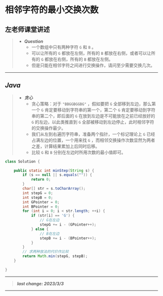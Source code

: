 # 相邻字符的最小交换次数

## 左老师课堂讲述

> - ***Question***
>   - 一个数组中只有两种字符 `G` 和 `B` 。
>   - 可以让所有的 `G` 都放在左侧，所有的 `B` 都放在右侧，或者可以让所有的 `G` 都放在右侧，所有的 `B` 都放在左侧。
>   - 但是只能在相邻字符之间进行交换操作，请问至少需要交换几次。

---

## *Java*

> - ***贪心***
>   - 贪心策略：对于 `"BBGGBGGBG"` ，假如要把 `G` 全部移到左边，那么第一个 `G` 肯定要移动到字符串的第一个，第二个 `G` 肯定要移动到字符串的第二个，即后面的 `G` 在放到左边是不可能放在之前已经放好的 `G` 的左边，以此类推直到 `G` 全部被移动到左边停止，此时相邻字符的交换操作最少。
>   - 我们从左到右遍历字符串，准备两个指针，一个标记理论上 `G` 已经占满左边的位置，一个用来找 `G` ，而相邻交换操作次数显然为两者之差，计算结果累加上后同时后移。
>   - 比较 `G` 和 `B` 分别在左边时所用次数的最小值即可。

```java
class Solution {
    
    public static int minStep(String s) {
        if (s == null || s.equals("")) {
            return 0;
        }
        char[] str = s.toCharArray();
        int stepG = 0;
        int stepB = 0;
        int GPointer = 0;
        int BPointer = 0;
        for (int i = 0; i < str.length; ++i) {
            if (str[i] == 'G') {
                // G在左边
                stepG += i - (GPointer++);
            } else {
                // B在左边
                stepB += i - (BPointer++);
            }
        }
        // 求两种放法的代价作比较
        return Math.min(stepG, stepB);
    }
    
}
```

---

> ***last change: 2023/3/3***

---

